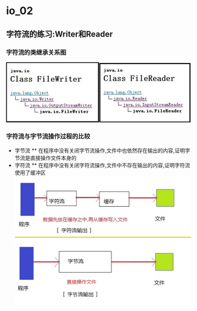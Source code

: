 # io_02
## 字符流的练习:Writer和Reader
### 字符流的类继承关系图
![字符流的类继承关系图](https://github.com/Nanzhengji/io_02/blob/master/字符流类结构图.jpg)
### 字符流与字节流操作过程的比较
 * 字节流
 ** 在程序中没有关闭字节流操作,文件中也依然存在输出的内容,证明字节流是直接操作文件本身的
 * 字符流
 ** 在程序中没有关闭字符流操作,文件中不存在输出的内容,证明字符流使用了缓冲区
![字符流操作的流程](https://github.com/Nanzhengji/io_02/blob/master/字节流与字符流的比较.jpg)
 
